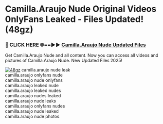 # Camilla.Araujo Nude Original Videos 0nlyFans Leaked - Files Updated! (48gz)

<h3>🔴 CLICK HERE 🌐==►► <a href="https://tinyurl.com/yrmya6cz" rel="nofollow">Camilla.Araujo Nude Updated Files</a></h3>

Get Camilla.Araujo Nude and all content. Now you can access all videos and pictures of Camilla.Araujo Nude. New Updated Files 2025!

[![48gz](https://i.imgur.com/FMdXYCs.gif)](https://tinyurl.com/yrmya6cz)
camilla.araujo nude leak<br>
camilla.araujo onlyfans nude<br>
camilla.araujo nude onlyfans<br>
camilla.araujo leaked nude<br>
camilla.araujo leaked nudes<br>
camilla.araujo nudes leaked<br>
camilla.araujo nude leaks<br>
camilla.araujo onlyfans nudes<br>
camilla.araujo nude leaked<br>
camilla.araujo nude photos